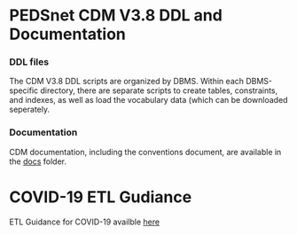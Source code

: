 # PEDSnet CDM V3.8 DDL and Documentation

### DDL files

The CDM V3.8 DDL scripts are organized by DBMS. Within each DBMS-specific directory, there are separate scripts to create tables, constraints, and indexes, as well as load the vocabulary data (which can be downloaded seperately.

### Documentation

CDM documentation, including the conventions document, are available in the [docs](https://github.com/PEDSnet/Data_Models_Public/blob/master/PEDSnet/docs) folder.


# COVID-19 ETL Gudiance

ETL Guidance for COVID-19 availble [here](https://github.com/PEDSnet/Data_Models_Public/blob/master/PEDSnet/docs/COVID-19%20Cohort.md)
